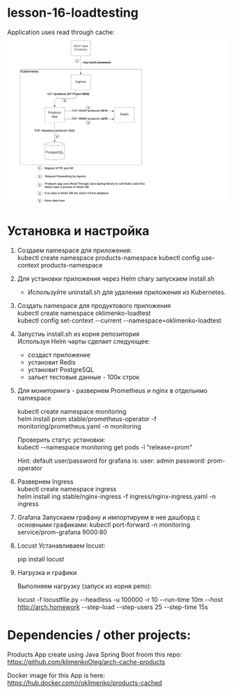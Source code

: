 # lesson-16-loadtesting


Application uses read through cache:
![Architecture](https://github.com/klimenkoOleg/otus-cache-kuber/blob/master/OTUS%20Architect%20Course.png?raw=true)




# Установка и настройка

1. Создаем namespace для приложения:<br>
    kubectl create namespace products-namespace
    kubectl config use-context products-namespace

2. Для установки приложения через Helm chary запускаем install.sh  <br>
    *  Используйте uninstall.sh для удаления приложения из Kubernetes.

3. Создать namespace для продуктового приложения<br>
    kubectl create namespace oklimenko-loadtest<br>
    kubectl config set-context --current --namespace=oklimenko-loadtest

4. Запустиь install.sh  из корня репозитория<br>Используя Helm чарты сделает следующее:
    * создаст приложение
    * установит Redis
    * установит PostgreSQL
    * зальет тестовые данные - 100к строк
    
5. Для мониторинга - развернем Prometheus и nginx в отдельнмо namespace

    kubectl create namespace monitoring<br>
    helm install prom stable/prometheus-operator -f monitoring/prometheus.yaml -n monitoring<br>
    
    Проверить статус установки:<br>
    kubectl --namespace monitoring get pods -l "release=prom"<br>
    
    Hint: default user/password for grafana is: user: admin password: prom-operator<br>

6. Развернем Ingress<br>
    kubectl create namespace ingress<br>
    helm install ing stable/nginx-ingress -f ingress/nginx-ingress.yaml -n ingress

7. Grafana
    Запускаем графану и импортируем в нее дашборд с основными графиками:
    kubectl port-forward -n monitoring service/prom-grafana 9000:80

8. Locust
    Устанавливаем locust:

    pip install locust

9. Нагрузка и графики

    Выполняем нагрузку (запуск из корня репо):
    
    locust -f locustfile.py --headless -u 100000 -r 10 --run-time 10m --host http://arch.homework --step-load --step-users 25 --step-time 15s






# Dependencies / other projects:

Products App create using Java Spring Boot froom this repo: https://github.com/klimenkoOleg/arch-cache-products

Docker image for this App is here: https://hub.docker.com/r/oklimenko/products-cached

